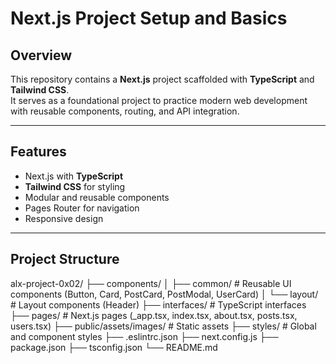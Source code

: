 # Next.js Project Setup and Basics

## Overview

This repository contains a **Next.js** project scaffolded with **TypeScript** and **Tailwind CSS**.  
It serves as a foundational project to practice modern web development with reusable components, routing, and API integration.

---

## Features

- Next.js with **TypeScript**
- **Tailwind CSS** for styling
- Modular and reusable components
- Pages Router for navigation
- Responsive design

---

## Project Structure

alx-project-0x02/
├── components/
│ ├── common/ # Reusable UI components (Button, Card, PostCard, PostModal, UserCard)
│ └── layout/ # Layout components (Header)
├── interfaces/ # TypeScript interfaces
├── pages/ # Next.js pages (_app.tsx, index.tsx, about.tsx, posts.tsx, users.tsx)
├── public/assets/images/ # Static assets
├── styles/ # Global and component styles
├── .eslintrc.json
├── next.config.js
├── package.json
├── tsconfig.json
└── README.md
